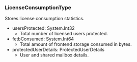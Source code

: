 ### LicenseConsumptionType
Stores license consumption statistics.

- usersProtected: System.Int32
  - Total number of licensed users protected.
- fetbConsumed: System.Int64
  - Total amount of frontend storage consumed in bytes.
- protectedUserDetails: ProtectedUserDetails
  - User and shared mailbox details.
